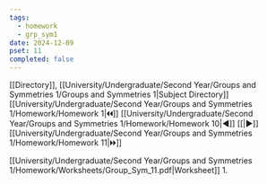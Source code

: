 ```yaml
---
tags:
  - homework
  - grp_sym1
date: 2024-12-09
pset: 11
completed: false
---
```

[[Directory]], [[University/Undergraduate/Second Year/Groups and Symmetries 1/Groups and Symmetries 1|Subject Directory]]
[[University/Undergraduate/Second Year/Groups and Symmetries 1/Homework/Homework 1|🞀🞀]] [[University/Undergraduate/Second Year/Groups and Symmetries 1/Homework/Homework 10|◀]] [[|▶]] [[University/Undergraduate/Second Year/Groups and Symmetries 1/Homework/Homework 11|🞂🞂]]

[[University/Undergraduate/Second Year/Groups and Symmetries 1/Homework/Worksheets/Group_Sym_11.pdf|Worksheet]]
1. 
